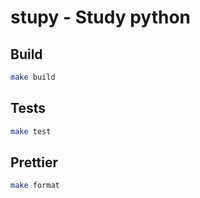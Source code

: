# stupy - Study python


## Build

```bash
make build
```

## Tests

```bash
make test
```

## Prettier

```bash
make format
```
